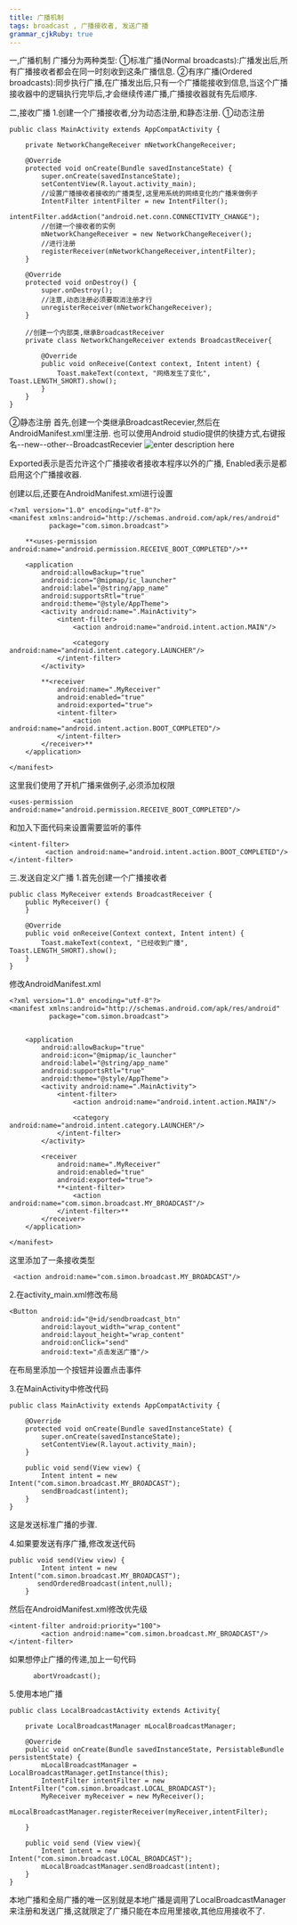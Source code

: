 ```yaml
---
title: 广播机制
tags: broadcast , 广播接收者, 发送广播
grammar_cjkRuby: true
---
```



一,广播机制
广播分为两种类型:
①标准广播(Normal broadcasts):广播发出后,所有广播接收者都会在同一时刻收到这条广播信息.
②有序广播(Ordered broadcasts):同步执行广播,在广播发出后,只有一个广播能接收到信息,当这个广播接收器中的逻辑执行完毕后,才会继续传递广播,广播接收器就有先后顺序.

二,接收广播
1.创建一个广播接收者,分为动态注册,和静态注册.
①动态注册

``` stylus
public class MainActivity extends AppCompatActivity {

    private NetworkChangeReceiver mNetworkChangeReceiver;

    @Override
    protected void onCreate(Bundle savedInstanceState) {
        super.onCreate(savedInstanceState);
        setContentView(R.layout.activity_main);
        //设置广播接收者接收的广播类型,这里用系统的网络变化的广播来做例子
        IntentFilter intentFilter = new IntentFilter();
        intentFilter.addAction("android.net.conn.CONNECTIVITY_CHANGE");
        //创建一个接收者的实例
        mNetworkChangeReceiver = new NetworkChangeReceiver();
        //进行注册
        registerReceiver(mNetworkChangeReceiver,intentFilter);
    }

    @Override
    protected void onDestroy() {
        super.onDestroy();
        //注意,动态注册必须要取消注册才行
        unregisterReceiver(mNetworkChangeReceiver);
    }

    //创建一个内部类,继承BroadcastReceiver
    private class NetworkChangeReceiver extends BroadcastReceiver{

        @Override
        public void onReceive(Context context, Intent intent) {
            Toast.makeText(context, "网络发生了变化", Toast.LENGTH_SHORT).show();
        }
    }
}
```

②静态注册
首先,创建一个类继承BroadcastRecevier,然后在AndroidManifest.xml里注册.
也可以使用Android studio提供的快捷方式,右键报名--new--other--BroadcastRecevier
![enter description here][1]

Exported表示是否允许这个广播接收者接收本程序以外的广播,
Enabled表示是都启用这个广播接收器.

创建以后,还要在AndroidManifest.xml进行设置

``` stylus
<?xml version="1.0" encoding="utf-8"?>
<manifest xmlns:android="http://schemas.android.com/apk/res/android"
          package="com.simon.broadcast">

    **<uses-permission android:name="android.permission.RECEIVE_BOOT_COMPLETED"/>**
    
    <application
        android:allowBackup="true"
        android:icon="@mipmap/ic_launcher"
        android:label="@string/app_name"
        android:supportsRtl="true"
        android:theme="@style/AppTheme">
        <activity android:name=".MainActivity">
            <intent-filter>
                <action android:name="android.intent.action.MAIN"/>

                <category android:name="android.intent.category.LAUNCHER"/>
            </intent-filter>
        </activity>

        **<receiver
            android:name=".MyReceiver"
            android:enabled="true"
            android:exported="true">
            <intent-filter>
                <action android:name="android.intent.action.BOOT_COMPLETED"/>
            </intent-filter>
        </receiver>**
    </application>

</manifest>
```

这里我们使用了开机广播来做例子,必须添加权限

``` stylus
<uses-permission android:name="android.permission.RECEIVE_BOOT_COMPLETED"/>
```


和加入下面代码来设置需要监听的事件

``` stylus
<intent-filter>
         <action android:name="android.intent.action.BOOT_COMPLETED"/>
</intent-filter>
```

三.发送自定义广播
1.首先创建一个广播接收者

``` stylus
public class MyReceiver extends BroadcastReceiver {
    public MyReceiver() {
    }

    @Override
    public void onReceive(Context context, Intent intent) {
        Toast.makeText(context, "已经收到广播", Toast.LENGTH_SHORT).show();
    }
}
```
修改AndroidManifest.xml

``` stylus
<?xml version="1.0" encoding="utf-8"?>
<manifest xmlns:android="http://schemas.android.com/apk/res/android"
          package="com.simon.broadcast">


    <application
        android:allowBackup="true"
        android:icon="@mipmap/ic_launcher"
        android:label="@string/app_name"
        android:supportsRtl="true"
        android:theme="@style/AppTheme">
        <activity android:name=".MainActivity">
            <intent-filter>
                <action android:name="android.intent.action.MAIN"/>

                <category android:name="android.intent.category.LAUNCHER"/>
            </intent-filter>
        </activity>

        <receiver
            android:name=".MyReceiver"
            android:enabled="true"
            android:exported="true">
            **<intent-filter>
                <action android:name="com.simon.broadcast.MY_BROADCAST"/>
            </intent-filter>**
        </receiver>
    </application>

</manifest>
```
这里添加了一条接收类型

``` stylus
 <action android:name="com.simon.broadcast.MY_BROADCAST"/>
```

2.在activity_main.xml修改布局

``` stylus
<Button
        android:id="@+id/sendbroadcast_btn"
        android:layout_width="wrap_content"
        android:layout_height="wrap_content"
        android:onClick="send"
        android:text="点击发送广播"/>
```
在布局里添加一个按钮并设置点击事件

3.在MainActivity中修改代码

``` stylus
public class MainActivity extends AppCompatActivity {

    @Override
    protected void onCreate(Bundle savedInstanceState) {
        super.onCreate(savedInstanceState);
        setContentView(R.layout.activity_main);
    }

    public void send(View view) {
        Intent intent = new Intent("com.simon.broadcast.MY_BROADCAST");
        sendBroadcast(intent);
    }
}
```

这是发送标准广播的步骤.

4.如果要发送有序广播,修改发送代码

``` stylus
public void send(View view) {
        Intent intent = new Intent("com.simon.broadcast.MY_BROADCAST");
       sendOrderedBroadcast(intent,null);
    }
```
然后在AndroidManifest.xml修改优先级

``` stylus
<intent-filter android:priority="100">
        <action android:name="com.simon.broadcast.MY_BROADCAST"/>
</intent-filter>
```
如果想停止广播的传递,加上一句代码

``` stylus
      abortVroadcast();
```

5.使用本地广播

``` stylus
public class LocalBroadcastActivity extends Activity{

    private LocalBroadcastManager mLocalBroadcastManager;

    @Override
    public void onCreate(Bundle savedInstanceState, PersistableBundle persistentState) {
        mLocalBroadcastManager = LocalBroadcastManager.getInstance(this);
        IntentFilter intentFilter = new IntentFilter("com.simon.broadcast.LOCAL_BROADCAST");
        MyReceiver myReceiver = new MyReceiver();
        mLocalBroadcastManager.registerReceiver(myReceiver,intentFilter);

    }

    public void send (View view){
        Intent intent = new Intent("com.simon.broadcast.LOCAL_BROADCAST");
        mLocalBroadcastManager.sendBroadcast(intent);
    }
}
```

本地广播和全局广播的唯一区别就是本地广播是调用了LocalBroadcastManager来注册和发送广播,这就限定了广播只能在本应用里接收,其他应用接收不了.


  [1]: ./images/BroadcastRecevier1.png "BroadcastRecevier1"